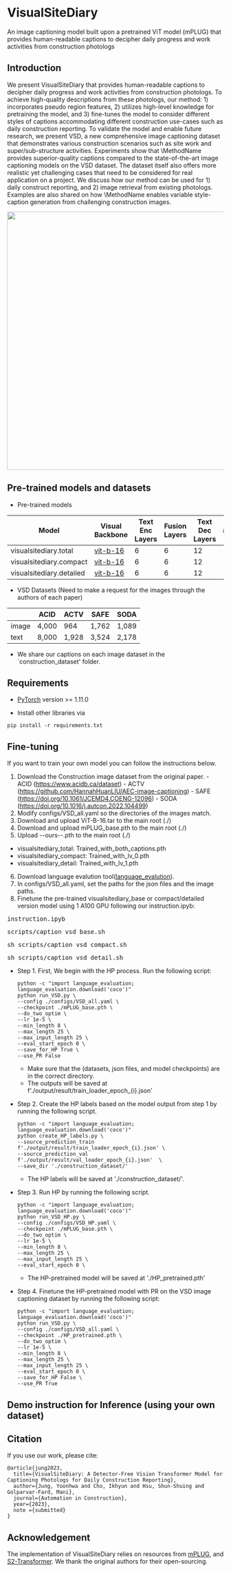 # VisualSiteDiary
An image captioning model built upon a pretrained ViT model (mPLUG) that provides human-readable captions to decipher daily progress and work activities from construction photologs
## Introduction
We present VisualSiteDiary that provides human-readable captions to decipher daily progress and work activities from construction photologs. To achieve high-quality descriptions from these photologs, our method: 1) incorporates pseudo region features, 2) utilizes high-level knowledge for pretraining the model, and 3) fine-tunes the model to consider different styles of captions accommodating different construction use-cases such as daily construction reporting. To validate the model and enable future research, we present VSD, a new comprehensive image captioning dataset that demonstrates various construction scenarios such as site work and super/sub-structure activities. Experiments show that \MethodName provides superior-quality captions compared to the state-of-the-art image captioning models on the VSD dataset. The dataset itself also offers more realistic yet challenging cases that need to be considered for real application on a project. We discuss how our method can be used for 1) daily construct reporting, and 2) image retrieval from existing photologs. Examples are also shared on how \MethodName enables variable style-caption generation from challenging construction images. 

<img src="VSD_framework.png" width="600"> 


## Pre-trained models and datasets

* Pre-trained models

 
 
|Model | Visual Backbone | Text Enc Layers | Fusion Layers | Text Dec Layers | #params | Download |
|------------------------|-------------------------------------------|------|------|------|------|-----|
|visualsitediary.total | [vit-b-16](https://alice-open.oss-cn-zhangjiakou.aliyuncs.com/mPLUG/ViT-B-16.tar) | 6 | 6 | 12 | --M | [visualsitediary.total](https://drive.google.com/file/d/1CmEpPnHGS-pZw7XFi3WUokcmeuvhA5ib/view?usp=sharing) |
|visualsitediary.compact | [vit-b-16](https://alice-open.oss-cn-zhangjiakou.aliyuncs.com/mPLUG/ViT-B-16.tar) | 6 | 6 | 12 | --M | [visualsitediary.compact](https://drive.google.com/file/d/1-fWTDclYFy4PaKVqIdfHZqphCeSfpStX/view?usp=sharing) |
|visualsitediary.detailed | [vit-b-16](https://alice-open.oss-cn-zhangjiakou.aliyuncs.com/mPLUG/ViT-B-16.tar) | 6 | 6 | 12 | --M | [visualsitediary.detailed](https://drive.google.com/file/d/1lAjpJ_bJdUWfQDXGbNmn72_g_BfSLZOb/view?usp=sharing) |

* VSD Datasets (Need to make a request for the images through the authors of each paper)
                                                                          
| | ACID | ACTV | SAFE | SODA | 
|------------------------|-------------------------------------------|------|------|------|
|image | 4,000 | 964 | 1,762 | 1,089 | 
|text | 8,000 | 1,928 | 3,524 | 2,178 |

* We share our captions on each image dataset in the `construction_dataset' folder.
  
## Requirements
* [PyTorch](https://pytorch.org/) version >= 1.11.0

* Install other libraries via
```
pip install -r requirements.txt
```

## Fine-tuning
If you want to train your own model you can follow the instructions below.
                                                                                      
  1. Download the Construction image dataset from the original paper.
    - ACID (https://www.acidb.ca/dataset)
    - ACTV (https://github.com/HannahHuanLIU/AEC-image-captioning)
    - SAFE (https://doi.org/10.1061/JCEMD4.COENG-12096)
    - SODA (https://doi.org/10.1016/j.autcon.2022.104499)  
2. Modify configs/VSD_all.yaml so the directories of the images match.
3. Download and upload ViT-B-16.tar to the main root (./)
4. Download and upload mPLUG_base.pth to the main root (./)
5. Upload --ours--.pth to the main root (./)
  - visualsitediary_total: Trained_with_both_captions.pth
  - visualsitediary_compact: Trained_with_lv_0.pth
  - visualsitediary_detail: Trained_with_lv_1.pth
6. Download language evalution tool([language_evalution](https://alice-open.oss-cn-zhangjiakou.aliyuncs.com/mPLUG/language_evaluation.tar)).
7. In configs/VSD_all.yaml, set the paths for the json files and the image paths.
8. Finetune the pre-trained visualsitediary_base or compact/detailed version model using 1 A100 GPU following our instruction.ipyb:
<pre>instruction.ipyb</pre> 
<pre>scripts/caption_vsd_base.sh</pre> 
<pre>sh scripts/caption_vsd_compact.sh</pre>  
<pre>sh scripts/caption_vsd_detail.sh</pre>  


* Step 1. First, We begin with the HP process. Run the following script:
    ```
    python -c "import language_evaluation; language_evaluation.download('coco')"
    python run_VSD.py \
    --config ./configs/VSD_all.yaml \
    --checkpoint ./mPLUG_base.pth \
    --do_two_optim \
    --lr 1e-5 \
    --min_length 8 \
    --max_length 25 \
    --max_input_length 25 \
    --eval_start_epoch 0 \
    --save_for_HP True \
    --use_PR False
    ```
    * Make sure that the (datasets, json files, and model checkpoints) are in the correct directory.
    * The outputs will be saved at f'./output/result/train_loader_epoch_{i}.json'

* Step 2. Create the HP labels based on the model output from step 1 by running the following script.
    ```
    python -c "import language_evaluation; language_evaluation.download('coco')"
    python create_HP_labels.py \
    --source_prediction_train f'./output/result/train_loader_epoch_{i}.json' \
    --source_prediction_val f'./output/result/val_loader_epoch_{i}.json'  \
    --save_dir './construction_dataset/'
    ```
    * The HP labels will be saved at './construction_dataset/'.

* Step 3. Run HP by running the following script.
    ```
    python -c "import language_evaluation; language_evaluation.download('coco')"
    python run_VSD_HP.py \
    --config ./configs/VSD_HP.yaml \
    --checkpoint ./mPLUG_base.pth \
    --do_two_optim \
    --lr 1e-5 \
    --min_length 8 \
    --max_length 25 \
    --max_input_length 25 \
    --eval_start_epoch 0 \
    ```
    * The HP-pretrained model will be saved at './HP_pretrained.pth'

* Step 4. Finetune the HP-pretrained model with PR on the VSD image captioning dataset by running the following script:
    ```
    python -c "import language_evaluation; language_evaluation.download('coco')"
    python run_VSD.py \
    --config ./configs/VSD_all.yaml \
    --checkpoint ./HP_pretrained.pth \
    --do_two_optim \
    --lr 1e-5 \
    --min_length 8 \
    --max_length 25 \
    --max_input_length 25 \
    --eval_start_epoch 0 \
    --save_for_HP False \
    --use_PR True
    ```
                                                                   
## Demo instruction for Inference (using your own dataset)

## Citation
If you use our work, please cite:
```
@article{jung2023,
  title={VisualSiteDiary: A Detector-Free Vision Transformer Model for Captioning Photologs for Daily Construction Reporting},
  author={Jung, Yoonhwa and Cho, Ikhyun and Hsu, Shun-Shuing and Golparvar-Fard, Mani},
  journal={Automation in Construction},
  year={2023},
  note ={submitted}
}
```
## Acknowledgement

The implementation of VisualSiteDiary relies on resources from [mPLUG](https://github.com/alibaba/AliceMind/tree/main/mPLUG), and [S2-Transformer](https://github.com/zchoi/S2-Transformer). We thank the original authors for their open-sourcing.
